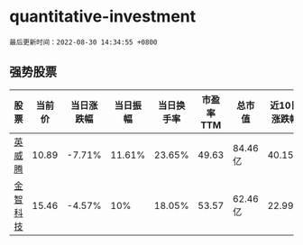 # quantitative-investment

`最后更新时间：2022-08-30 14:34:55 +0800`

## 强势股票

|股票|当前价|当日涨跌幅|当日振幅|当日换手率|市盈率TTM|总市值|近10日涨跌幅|
|----|----|----|----|----|----|----|----|
|[英威腾](https://xueqiu.com/S/SZ002334)|10.89|-7.71%|11.61%|23.65%|49.63|84.46亿|40.15%|
|[金智科技](https://xueqiu.com/S/SZ002090)|15.46|-4.57%|10%|18.05%|53.57|62.46亿|22.99%|

